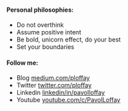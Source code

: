 #### Personal philosophies:

* Do not overthink 
* Assume positive intent 
* Be bold, unicorn effect, do your best
* Set your boundaries

<!--
**pavolloffay/pavolloffay** is a ✨ _special_ ✨ repository because its `README.md` (this file) appears on your GitHub profile.

Here are some ideas to get you started:

- 🔭 I’m currently working on ...
- 🌱 I’m currently learning ...
- 👯 I’m looking to collaborate on ...
- 🤔 I’m looking for help with ...
- 💬 Ask me about ...
- 📫 How to reach me: ...
- 😄 Pronouns: ...
- ⚡ Fun fact: ...
-->


#### Follow me:

* Blog [medium.com/ploffay](https://ploffay.medium.com/)
* Twitter [twitter.com/ploffay](https://twitter.com/ploffay)
* Linkedin [linkedin/in/pavolloffay](https://www.linkedin.com/in/pavolloffay/)
* Youtube [youtube.com/c/PavolLoffay](https://www.youtube.com/c/PavolLoffay)
